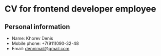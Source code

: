 # CV for frontend developer employee
## Personal information
+ Name: Khorev Denis
+ Mobile phone: +7(911)090-32-48
+ Email: dennimail@gmail.com
